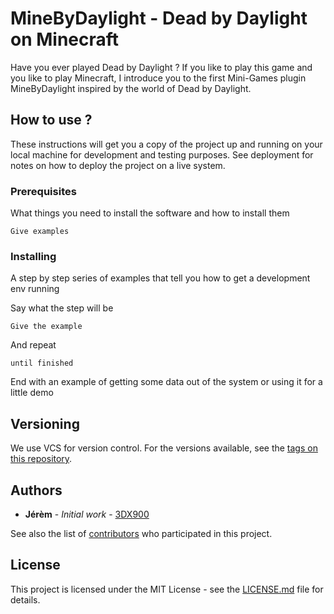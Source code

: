 
# MineByDaylight - Dead by Daylight on Minecraft

Have you ever played Dead by Daylight ?
If you like to play this game and you like to play Minecraft, I introduce you to the first Mini-Games plugin MineByDaylight inspired by the world of Dead by Daylight.

## How to use ?

These instructions will get you a copy of the project up and running on your local machine for development and testing purposes. See deployment for notes on how to deploy the project on a live system.

### Prerequisites

What things you need to install the software and how to install them

```
Give examples
```

### Installing

A step by step series of examples that tell you how to get a development env running

Say what the step will be

```
Give the example
```

And repeat

```
until finished
```

End with an example of getting some data out of the system or using it for a little demo

## Versioning

We use VCS for version control. For the versions available, see the [tags on this repository](https://github.com/3DX900/DeadByDaylight/tags). 

## Authors

* **Jérèm** - *Initial work* - [3DX900](https://3DX900.fr)

See also the list of [contributors](https://github.com/your/project/contributors) who participated in this project.

## License

This project is licensed under the MIT License - see the [LICENSE.md](LICENSE.md) file for details.